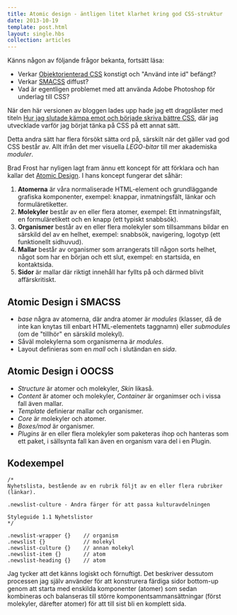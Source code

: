 ```yaml
---
title: Atomic design - äntligen litet klarhet kring god CSS-struktur
date: 2013-10-19
template: post.html
layout: single.hbs
collection: articles
---
```

Känns någon av följande frågor bekanta, fortsätt läsa:

 * Verkar [Objektorienterad CSS](http://oocss.org) konstigt och "Använd inte id" befängt? 
 * Verkar [SMACSS](http://smacss.com) diffust?
 * Vad är egentligen problemet med att använda Adobe Photoshop för underlag till CSS?

När den här versionen av bloggen lades upp hade jag ett dragplåster med titeln [Hur jag slutade kämpa emot och började skriva bättre CSS](http://www.madr.se/b/css), där jag utvecklade varför jag börjat tänka på CSS på ett annat sätt.

Detta andra sätt har flera försökt sätta ord på, särskilt när det gäller vad god CSS består av. Allt ifrån det mer visuella *LEGO-bitar* till mer akademiska *moduler*.

Brad Frost har nyligen lagt fram ännu ett koncept för att förklara och han kallar det [Atomic Design](http://bradfrostweb.com/blog/post/atomic-web-design/). I hans koncept fungerar det såhär:

 1. **Atomerna** är våra normaliserade HTML-element och grundläggande grafiska komponenter, exempel: knappar, inmatningsfält, länkar och formuläretiketter.
 2. **Molekyler** består av en eller flera atomer, exempel: Ett inmatningsfält, en formuläretikett och en knapp (ett typiskt snabbsök).
 3. **Organismer** består av en eller flera molekyler som tillsammans bildar en särskild del av en helhet, exempel: snabbsök, navigering, logotyp (ett funktionellt sidhuvud).
 4. **Mallar** består av organismer som arrangerats till någon sorts helhet, något som har en början och ett slut, exempel: en startsida, en kontaktsida.
 5. **Sidor** är mallar där riktigt innehåll har fyllts på och därmed blivit affärskritiskt.

## Atomic Design i SMACSS

 * *base* några av atomerna, där andra atomer är *modules* (klasser, då de inte kan knytas till enbart HTML-elementets taggnamn) eller *submodules* (om de "tillhör" en särskild molekyl). 
 * Såväl molekylerna som organismerna är *modules*.
 * Layout definieras som en *mall* och i slutändan en *sida*.

## Atomic Design i OOCSS

 * *Structure* är atomer och molekyler, *Skin* likaså.
 * *Content* är atomer och molekyler, *Container* är organimser och i vissa fall även mallar.
 * *Template* definierar mallar och organismer.
 * *Core* är molekyler och atomer.
 * *Boxes/mod* är organismer.
 * *Plugins* är en eller flera molekyler som paketeras ihop och hanteras som ett paket, i sällsynta fall kan även en organism vara del i en Plugin.

## Kodexempel

    /*
    Nyhetslista, bestående av en rubrik följt av en eller flera rubriker
    (länkar). 

    .newslist-culture - Andra färger för att passa kulturavdelningen

    Styleguide 1.1 Nyhetslistor 
    */

    .newslist-wrapper {}    // organism
    .newslist {}            // molekyl
    .newslist-culture {}    // annan molekyl
    .newslist-item {}       // atom
    .newslist-heading {}    // atom

Jag tycker att det känns logiskt och förnuftigt. Det beskriver dessutom processen jag själv använder för att konstrurera färdiga sidor bottom-up genom att starta med enskilda komponenter (atomer) som sedan kombineras och balanseras till större komponentsammansättningar (först molekyler, därefter atomer) för att till sist bli en komplett sida.